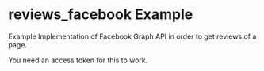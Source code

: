 # reviews_facebook Example 
Example Implementation of Facebook Graph API in order to get reviews of a page.

You need an access token for this to work.
